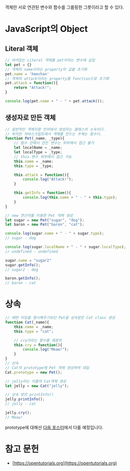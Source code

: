 객체란 서로 연관된 변수와 함수를 그룹핑한 그릇이라고 할 수 있다.

# JavaScript의 Object

## Literal 객체

```javascript
// 비어있는 Literal 객체를 pet이라는 변수에 삽입
let pet = {}
// 객체의 name이라는 property의 값을 초기화
pet.name = 'heechan'
// 객체의 attack이라는 property를 function으로 초기화
pet.attack = function(){
    return "Attack!";
}

console.log(pet.name + " - " + pet.attack());
```

## 생성자로 만든 객체

```javascript
// 일반적인 객체지향 언어에서 생성자는 클래스의 소속이다. 
// 하지만 자바스크립트에서 객체를 만드는 주체는 함수다.
function Pet(_name, _type){
    // 함수 안에서 만든 변수는 외부에서 접근 불가
    let localName = _name;
    let localType = _type;
    // this.변수 외부에서 접근 가능
    this.name = _name;
    this.type = _type;

    this.attack = function(){
        console.log("Attack!");
    }

    this.getInfo = function(){
        console.log(this.name + " - " + this.type);
    }
}

// new 연산자를 이용한 Pet 객체 생성
let sugar = new Pet("sugar", "dog");
let baron = new Pet("baron", "cat");

console.log(sugar.name + " - " + sugar.type);
// sugar - dog

console.log(sugar.localName + " - " + sugar.localType);
// undefined - undefined

sugar.name = "sugar2"
sugar.getInfo();
// sugar2 - dog

baron.getInfo();
// baron - cat
```

# 상속

```js
// 매번 타입을 명시해주기보단 Pet을 상속받은 Cat class 생성
function Cat(_name){
    this.name = _name;
    this.type = "cat";

    // cry이라는 함수를 재정의
    this.cry = function(){
        console.log("Meaw!");
    }
}
// 상속 
// Cat의 prototype에 Pet 객체 생성하여 대입
Cat.prototype = new Pet();

// jelly라는 이름의 Cat객체 생성
let jelly = new Cat("jelly");

// 상속 받은 printInfo() 
jelly.printInfo();
// jelly - cat

jelly.cry();
// Meaw!
```

prototype에 대해선 [다음 포스터](./8_Prototype.md)에서 다룰 예정입니다.  

# 참고 문헌
- [https://opentutorials.org](https://opentutorials.org)
